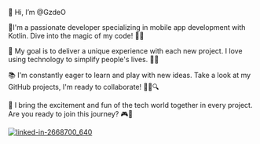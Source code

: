 

👋 Hi, I’m @GzdeO
  
💫I'm a passionate developer specializing in mobile app development with Kotlin. Dive into the magic of my code! 🚀📱

🌟 My goal is to deliver a unique experience with each new project. I love using technology to simplify people's lives. 🌈💡

📚 I'm constantly eager to learn and play with new ideas. Take a look at my GitHub projects, I'm ready to collaborate! 👨‍💻🔍

🎉 I bring the excitement and fun of the tech world together in every project. Are you ready to join this journey? 🎮🤝


[![linked-in-2668700_640](https://github.com/GzdeO/GzdeO/assets/137268577/1d52cf17-5060-47d7-ba33-b70298347d27)](https://www.linkedin.com/in/g%C3%B6zde-%C3%B6-70570a244)




